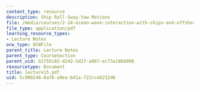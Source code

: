 ```yaml
---
content_type: resource
description: Ship Roll-Sway-Yaw Motions
file: /media/courses/2-24-ocean-wave-interaction-with-ships-and-offshore-energy-systems-13-022-spring-2002/5c9002468a76a9eab41a722cceb212d6_lecture15.pdf
file_type: application/pdf
learning_resource_types:
- Lecture Notes
ocw_type: OCWFile
parent_title: Lecture Notes
parent_type: CourseSection
parent_uid: b1f55c02-d242-5d17-a987-ec73a18bb098
resourcetype: Document
title: lecture15.pdf
uid: 5c900246-8a76-a9ea-b41a-722cceb212d6
---
```

